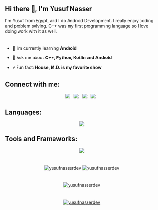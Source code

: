 ## Hi there 👋, I'm Yusuf Nasser

I'm Yusuf from Egypt, and I do Android Development. I really enjoy coding and problem solving. C++ was my first programming language so I love doing work with it as well.

#

- 🌱 I’m currently learning **Android**

- 💬 Ask me about **C++, Python, Kotlin and Android**

- ⚡ Fun fact: **House, M.D. is my favorite show**



## Connect with me:
<div align="center">

[<img src="https://img.icons8.com/color/48/000000/linkedin.png"/>](https://www.linkedin.com/in/yusuf-nasser/)  &nbsp; 
  [<img src="https://img.icons8.com/color/48/000000/twitter.png"/>](https://twitter.com/yusufnasserdev)  &nbsp;
  [<img src="https://img.icons8.com/fluent/48/000000/facebook-new.png"/>](https://www.facebook.com/yosifenasser/)  &nbsp;
  [<img src="https://img.icons8.com/fluent/48/000000/gmail.png"/>](mailto:yusufnassereng@gmail.com)  &nbsp;

</div>

## Languages:
&NewLine;

<div align="center">
<a href="https://skillicons.dev">
    <img src="https://skillicons.dev/icons?i=cpp,c,java,kotlin,cs,js,html,css,python" />
</a>
</div>

## Tools and Frameworks:
&NewLine;

<div align="center">
<a href="https://skillicons.dev">
    <img src="https://skillicons.dev/icons?i=androidstudio,visualstudio,vscode,git,bash,linux,blender,nodejs,qt" />
  </a>
</div>


#
<div align="center">
    <img align="center" src="https://github-readme-stats.vercel.app/api?username=yusufnasserdev&show_icons=true&theme=github_dark&hide_border=true&line_height=27" alt="yusufnasserdev" />
    <img align="center" src="https://github-readme-stats.vercel.app/api/top-langs/?username=yusufnasserdev&langs_count=3&theme=github_dark&hide_border=true" alt="yusufnasserdev" />
</div>

# 

<div align="center">
<p><img align="center" src="https://github-readme-stats.vercel.app/api/wakatime?username=yusufnasserdev&theme=github_dark&hide_border=true&v=2&langs_count=4" alt="yusufnasserdev" /></p>
</div>

#

<div align="center">
<a href="https://github.com/anuraghazra/github-readme-stats">
<img align="center" src="https://github-readme-streak-stats.herokuapp.com?user=yusufnasserdev&theme=github-dark-blue&hide_border=true" alt="yusufnasserdev" />
</a>
</div>
